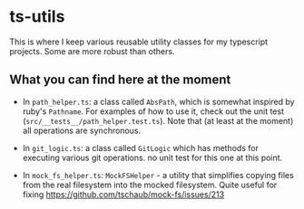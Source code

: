 # ts-utils

This is where I keep various reusable utility classes for my typescript projects.  Some are more robust than others.

## What you can find here at the moment
* In `path_helper.ts`:  a class called `AbsPath`, which is somewhat inspired by ruby's `Pathname`.  For examples of how to use it, check out 
the unit test (`src/__tests__/path_helper.test.ts`).  Note that (at least at the moment) all operations are synchronous.

* In `git_logic.ts`: a class called `GitLogic` which has methods for executing various git operations.  no unit test for this one at this point.

* In `mock_fs_helper.ts`: `MockFSHelper` - a utility that simplifies copying files from the real filesystem
into the mocked filesystem.  Quite useful for fixing https://github.com/tschaub/mock-fs/issues/213
